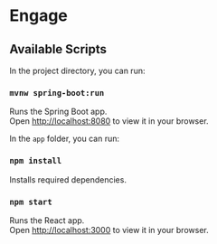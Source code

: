 # Engage

## Available Scripts

In the project directory, you can run:

### `mvnw spring-boot:run`

Runs the Spring Boot app.\
Open [http://localhost:8080](http://localhost:8080) to view it in your browser.

In the `app` folder, you can run:

### `npm install`

Installs required dependencies.

### `npm start`

Runs the React app.\
Open [http://localhost:3000](http://localhost:3000) to view it in your browser.
